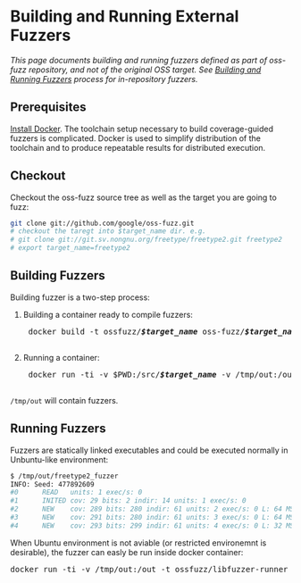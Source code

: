 # Building and Running External Fuzzers

_This page documents building and running fuzzers defined as part of oss-fuzz repository,
and not of the original OSS target._
_See [Building and Running Fuzzers](building_running_fuzzers.md) process for in-repository fuzzers._

## Prerequisites

[Install Docker](install_docker.md). The toolchain setup necessary to build coverage-guided fuzzers is complicated. Docker is used
to simplify distribution of the toolchain and to produce repeatable results for distributed execution.

## Checkout

Checkout the oss-fuzz source tree as well as the target you are going to fuzz:
```bash
git clone git://github.com/google/oss-fuzz.git
# checkout the taregt into $target_name dir. e.g. 
# git clone git://git.sv.nongnu.org/freetype/freetype2.git freetype2
# export target_name=freetype2
```

## Building Fuzzers

Building fuzzer is a two-step process:

1. Building a container ready to compile fuzzers: 
    <pre>
    docker build -t ossfuzz/<b><i>$target_name</i></b> oss-fuzz/<b><i>$target_name</i></b>
    </pre>
1. Running a container:
    <pre>
    docker run -ti -v $PWD:/src/<b><i>$target_name</i></b> -v /tmp/out:/out ossfuzz/<b><i>$target_name</i></b>
    </pre>

`/tmp/out` will contain fuzzers.

## Running Fuzzers

Fuzzers are statically linked executables and could be executed normally in Unbuntu-like environment:

```bash
$ /tmp/out/freetype2_fuzzer
INFO: Seed: 477892609
#0      READ   units: 1 exec/s: 0
#1      INITED cov: 29 bits: 2 indir: 14 units: 1 exec/s: 0
#2      NEW    cov: 289 bits: 280 indir: 61 units: 2 exec/s: 0 L: 64 MS: 0 
#3      NEW    cov: 291 bits: 280 indir: 61 units: 3 exec/s: 0 L: 64 MS: 1 ChangeBit-
#4      NEW    cov: 293 bits: 299 indir: 61 units: 4 exec/s: 0 L: 32 MS: 2 ChangeBit-EraseBytes-
```

When Ubuntu environment is not aviable (or restricted environemnt is desirable), the fuzzer can easly be run inside docker 
container:

<pre>
docker run -ti -v /tmp/out:/out -t ossfuzz/libfuzzer-runner /out/<b><i>$fuzzer</i></b> --runs=100
</pre>
